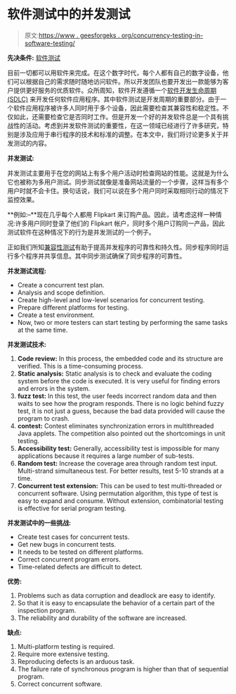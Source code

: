 # 软件测试中的并发测试

> 原文:[https://www . geesforgeks . org/concurrency-testing-in-software-testing/](https://www.geeksforgeeks.org/concurrency-testing-in-software-testing/)

**先决条件:** [软件测试](https://www.geeksforgeeks.org/software-testing-basics/)

目前一切都可以用软件来完成。在这个数字时代，每个人都有自己的数字设备，他们可以根据自己的需求随时随地访问软件。所以开发团队也要开发出一款能够为客户提供更好服务的优质软件。众所周知，软件开发遵循一个[软件开发生命周期(SDLC)](https://www.geeksforgeeks.org/software-development-life-cycle-sdlc/) 来开发任何软件应用程序。其中软件测试是开发周期的重要部分。由于一个软件应用程序被许多人同时用于多个设备，因此需要检查其兼容性和稳定性。不仅如此，还需要检查它是否同时工作。但是开发一个好的并发软件总是一个具有挑战性的活动。考虑到并发软件测试的重要性，在这一领域已经进行了许多研究，特别是涉及应用于串行程序的技术和标准的调整。在本文中，我们将讨论更多关于并发测试的内容。

**并发测试:**

并发测试主要用于在您的网站上有多个用户活动时检查网站的性能。这就是为什么它也被称为多用户测试。同步测试就像是准备网站流量的一个步骤，这样当有多个用户时就不会卡住。换句话说，我们可以说在多个用户同时采取相同行动的情况下监控效果。

**例如:–**现在几乎每个人都用 Flipkart 来订购产品。因此，请考虑这样一种情况:许多用户同时登录了他们的 Flipkart 帐户，同时多个用户订购同一产品，因此测试软件在这种情况下的行为是并发测试的一个例子。

正如我们所知[兼容性测试](https://www.geeksforgeeks.org/compatibility-testing-in-software-engineering/#:~:text=Compatibility%20testing%20is%20software%20testing,when%20the%20application%20becomes%20stable.)有助于提高并发程序的可靠性和持久性。同步程序同时运行多个程序并共享信息。其中同步测试确保了同步程序的可靠性。

**并发测试流程:**

*   Create a concurrent test plan.
*   Analysis and scope definition.
*   Create high-level and low-level scenarios for concurrent testing.
*   Prepare different platforms for testing.
*   Create a test environment.
*   Now, two or more testers can start testing by performing the same tasks at the same time.

**并发测试技术:**

1.  **Code review:** In this process, the embedded code and its structure are verified. This is a time-consuming process.
2.  **Static analysis:** Static analysis is to check and evaluate the coding system before the code is executed. It is very useful for finding errors and errors in the system.
3.  **fuzz test:** In this test, the user feeds incorrect random data and then waits to see how the program responds. There is no logic behind fuzzy test, it is not just a guess, because the bad data provided will cause the program to crash.
4.  **contest:** Contest eliminates synchronization errors in multithreaded Java applets. The competition also pointed out the shortcomings in unit testing.
5.  **Accessibility test:** Generally, accessibility test is impossible for many applications because it requires a large number of sub-tests.
6.  **Random test:** Increase the coverage area through random test input. Multi-strand simultaneous test. For better results, test 5-10 strands at a time.
7.  **Concurrent test extension:** This can be used to test multi-threaded or concurrent software. Using permutation algorithm, this type of test is easy to expand and consume. Without extension, combinatorial testing is effective for serial program testing.

**并发测试中的一些挑战:**

*   Create test cases for concurrent tests.
*   Get new bugs in concurrent tests.
*   It needs to be tested on different platforms.
*   Correct concurrent program errors.
*   Time-related defects are difficult to detect.

**优势:**

1.  Problems such as data corruption and deadlock are easy to identify.
2.  So that it is easy to encapsulate the behavior of a certain part of the inspection program.
3.  The reliability and durability of the software are increased.

**缺点:**

1.  Multi-platform testing is required.
2.  Require more extensive testing.
3.  Reproducing defects is an arduous task.
4.  The failure rate of synchronous program is higher than that of sequential program.
5.  Correct concurrent software.